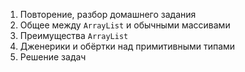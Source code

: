 1. Повторение, разбор домашнего задания
1. Общее между `ArrayList` и обычными массивами
1. Преимущества `ArrayList`
1. Дженерики и обёртки над примитивными типами
1. Решение задач
